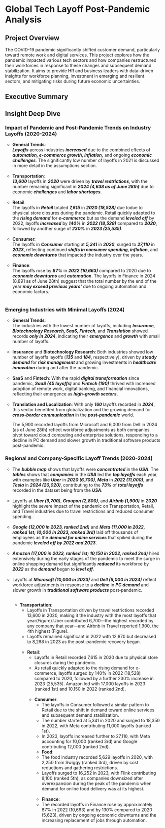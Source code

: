 # Global Tech Layoff Post-Pandemic Analysis

## Project Overview
The COVID-19 pandemic significantly shifted customer demand, particularly toward remote work and digital services. This project explores how the pandemic impacted various tech sectors and how companies restructured their workforces in response to these changes and subsequent demand stabilization. It aims to provide HR and business leaders with data-driven insights for workforce planning, investment in emerging and resilient sectors, and mitigating risks during future economic uncertainties.

## Executive Summary

## Insight Deep Dive

### Impact of Pandemic and Post-Pandemic Trends on Industry Layoffs (2020-2024)
<ul style="list-style-type: circle; font-weight: light;">
<li>
  <strong>General Trends</strong>: <br/>
  <em><strong>Layoffs</em></strong> across industries <em><strong>increased</em></strong> due to the combined effects of <em><strong>automation, e-commerce growth, inflation,</em></strong> and ongoing <em>      <strong>economic challenges</em></strong>. The significantly low number of layoffs in 2021 is discussed in more detail in the assumptions section.
      </li>
  <br/>
    
  <li>
  <strong>Transportation</strong>: <br/>
  <em><strong>13,600</em></strong> layoffs in <em><strong>2020</em></strong> were driven by <em><strong>travel restrictions</em></strong>, with the number remaining significant in <em><strong>2024 (4,638 as of June 28th)</em></strong>  due to economic <em><strong>challenges</em></strong> and <em><strong>labor shortages</em></strong>.
  </li>
  <br/>
  
  <li>
  <strong>Retail</strong>: <br/>
  The layoffs in <em><strong>Retail</em></strong> totaled <em><strong>7,615</em></strong> in <em><strong>2020 (18,528)</em></strong> due todue to physical store closures during the pandemic. Retail quickly adapted to the <em><strong>rising demand</em></strong> for <em><strong>e-commerce</em></strong> but as the demand <em><strong>leveled off</em></strong> by 2022, layoffs <em><strong>increased</em></strong> by <em><strong>140%</em></strong> in <em><strong>2022 (18,528)</em></strong> compared to <em><strong>2020</em></strong>, followed by another surge of <em><strong>230%</em></strong> in <em><strong>2023 (25,535)</em></strong>.

  </li>
  <br/>
  
  <li>
  <strong>Consumer</strong>: <br/>
  The layoffs in <em><strong>Consumer</em></strong> starting at <em><strong>5,341</em></strong> in <em><strong>2020</em></strong>, surged to <em><strong>27,110</em></strong> in <em><strong>2023</em></strong>, reflecting continued <em><strong>shifts in consumer spending, inflation</em></strong>, and <em><strong>economic downturns</em></strong> that impacted the industry over the years.
  </li>
  <br/>  
  
  <li>
  <strong>Finance</strong>: <br/>
  The layoffs rose by <em><strong>87%</em></strong> in <em><strong>2022 (10,663)</em></strong> compared to 2020 due to <em><strong>economic downturns</em></strong> and <em><strong>automation</em></strong>. The layoffs in </em></strong>Finance</em></strong> in </em></strong>2024 (8,891 as of June 28th)</em></strong> suggest that the total number by the end of the year <em><strong>may exceed previous years'</em></strong> due to ongoing automation and economic factors.
  </li>
  <br/>

  </ul>


### Emerging Industries with Minimal Layoffs (2024)
<ul style="list-style-type: circle; font-weight: light;">
 <li>
  <strong>General Trends</strong>: <br/>
   The industries with the lowest number of layoffs, including <em><strong>Insurance, Biotechnology Research, SaaS, Fintech</em></strong>, and <em><strong>Translation</em></strong> showed records <em><strong>only in 2024</em></strong>, indicating their <em><strong>emergence</em></strong> and <em><strong>growth</em></strong> with small number of layoffs.
  </li>
  <br/>
  
  <li>
  <strong>Insurance</strong> and <strong>Biotechnology Research</strong>: Both industries showed low number of layoffs layoffs (<em><strong>135</em></strong> and <em><strong>184</em></strong>, respectively), driven by <em><strong>steady demand</em></strong> for <em><strong>risk management</em></strong> and growing investments in <em><strong>healthcare innovation</em></strong> during and after the pandemic.
    </li>
  <br/>

  <li>
<strong>SaaS</strong> and <strong>Fintech</strong>: With the rapid <em><strong>digital transformation</em></strong> since pandemic, <em><strong>SaaS (45 layoffs)</em></strong> and <em><strong>Fintech (190)</em></strong> thrived with increased adoption of remote work, digital banking, and financial innovations, reflecting their emergence as <em><strong>high-growth sectors</em></strong>.
    </li>
  <br/>

  <li>
<strong>Translation and Localization</strong>: With only <em><strong>160</em></strong> layoffs recorded in <em><strong>2024</em></strong>, this sector benefited from globalization and the growing demand for <em><strong>cross-border communication</em></strong> in the <em><strong>post-pandemic</em></strong> world.
    </li>

  The 5,900 recorded layoffs from Microsoft and 6,000 from Dell in 2024 (as of June 28th) reflect workforce adjustments as both companies pivot toward cloud computing and enterprise solutions, responding to a decline in PC demand and slower growth in traditional software products post-pandemic.
  <br/>
  </ul>

### Regional and Company-Specific Layoff Trends (2020-2024)
<ul style="list-style-type: circle; font-weight: light;">
  
<li>
The <em><strong>bubble map</em></strong> shows that layoffs were <em><strong>concentrated</em></strong> in the <em><strong>USA</em></strong>. The <em><strong>tables</em></strong> shows that <em><strong>companies</em></strong> in the <em><strong>USA</em></strong> led the <em><strong>top layoffs</em></strong> each year, with examples like <em><strong>Uber</em></strong> in <em><strong>2020 (6,700)</em></strong>, <em><strong>Meta</em></strong> in <em><strong>2022 (11,000)</em></strong>, and <em><strong>Tesla</em></strong> in <em><strong>2024 (20,020)</em></strong>, contributing to the <em><strong>73%</em></strong> of <em><strong>total layoffs</em></strong> recorded in the dataset being from the <em><strong>USA</em></strong>.
</li>
<br/>

<li>
Layoffs at <em><strong>Uber (6,700)</em></strong>, <em><strong>Groupon (2,800)</em></strong>, and <em><strong>Airbnb (1,900)</em></strong> in <em><strong>2020</em></strong> highlight the severe impact of the pandemic on Transportation, Retail, and Travel industries due to travel restrictions and reduced consumer spending.
</li>
<br/>

<li>
<em><strong>Google (12,000 in 2023, ranked 2nd)</em></strong> and <em><strong>Meta (11,000 in 2022, ranked 1st; 10,000 in 2023, ranked 3rd)</em></strong> laid off thousands of employees as the <em><strong>demand for online services</em></strong> that spiked during the pandemic <em><strong>leveled off by 2022 and 2023</em></strong>.
</li>
<br/>

<li>
<em><strong>Amazon (17,000 in 2023, ranked 1st; 10,150 in 2022, ranked 2nd)</em></strong> hired extensively during the early stages of the pandemic to meet the surge in online shopping demand but significantly <em><strong>reduced</em></strong> its workforce by <em><strong>2022</em></strong> as the <em><strong>demand</em></strong> began to <em><strong>level off</em></strong>.
</li>
<br/>

<li>
Layoffs at <em><strong>Microsoft (10,000 in 2023)</em></strong> and <em><strong>Dell (6,000 in 2024)</em></strong> reflect workforce adjustments in response to a <em><strong>decline</em></strong> in <em><strong>PC demand</em></strong> and slower growth in <em><strong>traditional software products</em></strong> post-pandemic.
</li>
<br/>



<ul style="list-style-type: circle; font-weight: light;">

<li>
<strong>Transportation</strong>: <br/>
  
  <ul style="list-style-type: circle; font-weight: light;">
    <li>Layoffs in Transportation driven by travel restrictions recorded 13,600 in 2020, making it the industry with the most layoffs that year(Figure).Uber contributed 6,700—the highest recorded by any company that year—and Airbnb in Travel reported 1,900, the 4th highest (Figure).</li>
    <li>Layoffs remained significant in 2022 with 12,870 but decreased to 8,268 in 2023 as the post-pandemic recovery began.</li>
    
</li>
<br/>

<li>
<strong>Retail</strong>: <br/>

   <ul style="list-style-type: circle; font-weight: light;">
   <li>Layoffs in Retail recorded 7,615 in 2020 due to physical store closures during the pandemic.</li> 
   <li>As retail quickly adapted to the rising demand for e-commerce, layoffs surged by 140% in 2022 (18,528) compared to 2020, followed by a further 230% increase in 2023 (25,535). Amazon led with 17,000 layoffs in 2023 (ranked 1st) and 10,150 in 2022 (ranked 2nd).</li>

</li>
<br/>

<li>
  <strong>Consumer</strong>: <br/>
  
  <ul style="list-style-type: circle; font-weight: light;">
  <li> The layoffs in Consumer followed a similar pattern to Retail due to the shift in demand toward online services and subsequent demand stabilization.</li> 
  <li> The number started at 5,341 in 2020 and surged to 18,350 in 2022, with Meta contributing 11,000 layoffs (ranked 1st).</li> 
  <li> In 2023, layoffs increased further to 27,110, with Meta accounting for 10,000 (ranked 3rd) and Google contributing 12,000 (ranked 2nd). </li> 



<li>
    <strong>Food</strong>: <br/>
    <li> The food industry recorded 5,629 layoffs in 2020, with 2,250 from Swiggy (ranked 3rd), driven by cost reductions and gathering restrictions.</li>
    <li>Layoffs surged to 16,252 in 2023, with Flink contributing 8,100 (ranked 5th), as companies downsized after overexpansion during the peak of the pandemic when demand for online food delivery was at its highest. </li>
  
</li>
<br/>


<li>
    <strong>Finance</strong>: <br/>
    <li>The recorded layoffs in Finance rose by approximately 87% in 2022 (10,663) and by 130% compared to 2020 (5,623), driven by ongoing economic downturns and the increasing replacement of jobs through automation.</li>

</li>







